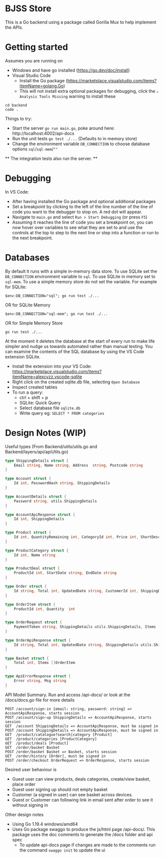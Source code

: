 # BJSS Store 

This is a Go backend using a package called Gorilla Mux to help implement the APIs. 

# Getting started
Assumes you are running on 
* Windows and have go installed (https://go.dev/doc/install)
* Visual Studio Code
    * Install the Go package (https://marketplace.visualstudio.com/items?itemName=golang.Go)
    * This will not install extra optional packages for debugging, click the `⚠️ Analysis Tools Missing` warning to install these

```
cd backend
code .
```
Things to try:
* Start the server `go run main.go`, poke around here: http://localhost:4002/api-docs
* Run the unit tests `go test ./...` (Defaults to in memory store)
* Change the environment variable `DB_CONNECTION` to choose database options `sql`/`sql-mem`/`""`

** The integration tests also run the server. **

# Debugging

In VS Code:
* After having installed the Go package and optional additional packages
* Set a breakpoint by clicking to the left of the line number of the line of code you want to the debugger to stop on. A red dot will appear. 
* Navigate to `main.go` and select `Run > Start Debugging` (or press `F5`)
* Assuming it reaches the line of code you set a breakpoint on, you can now hover over variables to see what they are set to and use the controls at the top to step to the next line or step into a function or run to the next breakpoint. 

# Databases
By default it runs with a simple in-memory data store. To use SQLite set the
`DB_CONNECTION` environment variable to `sql`. To use SQLite in memory set to `sql-mem`. To use a simple memory store do not set the variable.
For example for SQLite:
```
$env:DB_CONNECTION="sql"; go run test ./...
```
OR for SQLite Memory
```
$env:DB_CONNECTION="sql-mem"; go run test ./...
```
OR for Simple Memory Store
```
go run test ./...
```
At the moment it deletes the database at the start of every run to make life simpler and nudge us towards automated rather than manual testing.  You can examine the contents of the SQL database by using the VS Code extension SQLite.
 * Install the extension into your VS Code: https://marketplace.visualstudio.com/items?itemName=alexcvzz.vscode-sqlite
 * Right click on the created sqlite.db file, selecting `Open Database`
 * Inspect created tables
 * To run a query: 
    * ctrl + shift + p
    * SQLite: Quick Query
    * Select database file `sqlite.db`
    * Write query eg: `SELECT * FROM categories`

# Design Notes (WIP)
Useful types (From Backend/utils/utils.go and Backend/layers/api/apiUtils.go)
```go
type ShippingDetails struct {
	Email string, Name string, Address  string, Postcode string
}

type Account struct {
	Id int, PasswordHash string, ShippingDetails
}

type AccountDetails struct {
	Password string, utils.ShippingDetails
}

type AccountApiResponse struct {
	Id int, ShippingDetails
}

type Product struct {
	Id int, QuantityRemaining int, CategoryId int, Price int, ShortDescription string, LongDescription string
}

type ProductCategory struct {
	Id int, Name string
}

type ProductDeal struct {
	ProductId int, StartDate string, EndDate string
}

type Order struct {
	Id string, Total int, UpdatedDate string, CustomerId int, ShippingDetails ShippingDetails, Items []OrderItem
}

type OrderItem struct {
	ProductId int, Quantity  int
}

type OrderRequest struct {
	PaymentToken string, ShippingDetails utils.ShippingDetails, Items []utils.OrderItem
}

type OrderApiResponse struct {
	Id string, Total int, UpdatedDate string, ShippingDetails utils.ShippingDetails, Items []utils.OrderItem
}

type Basket struct {
	Total int, Items []OrderItem
}

type ApiErrorResponse struct {
	Error string, Msg string
}
```

API Model Summary. Run and access /api-docs/ or look at the /docs/docs.go file for more details
```
POST /account/sign-in {email: string, password: string} => AccountApiResponse, starts session
POST /account/sign-up ShippingDetails => AccountApiResponse, starts session
GET  /account ShippingDetails => AccountApiResponse, must be signed in
POST /account ShippingDetails => AccountApiResponse, must be signed in
GET  /product/catalogue?search|category [Product]
GET  /product/categories [ProductCategory]
GET  /product/deals [Product]
GET  /order/basket Basket
POST /order/basket Basket => Basket, starts session
GET  /order/history [Order], must be signed in
POST /order/checkout OrderRequest => OrderResponse, starts session
```

Desired user behaviour is
- Guest user can view products, deals categories, create/view basket, place order
- Guest user signing up should not empty basket 
- Customer (a signed in user) can see basket across devices.
- Guest or Customer can following link in email sent after order to see it without signing in

Other design notes
- Using Go 1.19.4 windows/amd64
- Uses Go package swaggo to produce the js/html page /api-docs/. This package uses the doc comments to generate the /docs folder and api spec
	- To update api-docs page if changes are made to the comments run the command `swaggo init` to update the ui
